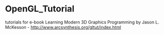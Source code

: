 OpenGL_Tutorial
===============

tutorials for e-book Learning Modern 3D Graphics Programming by Jason L. McKesson - http://www.arcsynthesis.org/gltut/index.html
